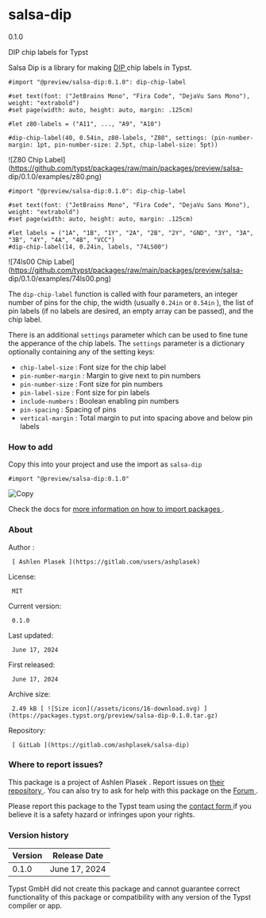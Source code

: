 #  salsa-dip

0.1.0

DIP chip labels for Typst

Salsa Dip is a library for making [ DIP
](https://en.wikipedia.org/wiki/Dual_in-line_package) chip labels in Typst.

    
    
    #import "@preview/salsa-dip:0.1.0": dip-chip-label
    
    #set text(font: ("JetBrains Mono", "Fira Code", "DejaVu Sans Mono"), weight: "extrabold")
    #set page(width: auto, height: auto, margin: .125cm)
    
    #let z80-labels = ("A11", ..., "A9", "A10")
    
    #dip-chip-label(40, 0.54in, z80-labels, "Z80", settings: (pin-number-margin: 1pt, pin-number-size: 2.5pt, chip-label-size: 5pt))
    
    

![Z80 Chip
Label](https://github.com/typst/packages/raw/main/packages/preview/salsa-
dip/0.1.0/examples/z80.png)

    
    
    #import "@preview/salsa-dip:0.1.0": dip-chip-label
    
    #set text(font: ("JetBrains Mono", "Fira Code", "DejaVu Sans Mono"), weight: "extrabold")
    #set page(width: auto, height: auto, margin: .125cm)
    
    #let labels = ("1A", "1B", "1Y", "2A", "2B", "2Y", "GND", "3Y", "3A", "3B", "4Y", "4A", "4B", "VCC")
    #dip-chip-label(14, 0.24in, labels, "74LS00")
    

![74ls00 Chip
Label](https://github.com/typst/packages/raw/main/packages/preview/salsa-
dip/0.1.0/examples/74ls00.png)

The ` dip-chip-label ` function is called with four parameters, an integer
number of pins for the chip, the width (usually ` 0.24in ` or ` 0.54in ` ),
the list of pin labels (if no labels are desired, an empty array can be
passed), and the chip label.

There is an additional ` settings ` parameter which can be used to fine tune
the apperance of the chip labels. The ` settings ` parameter is a dictionary
optionally containing any of the setting keys:

  * ` chip-label-size ` : Font size for the chip label 
  * ` pin-number-margin ` : Margin to give next to pin numbers 
  * ` pin-number-size ` : Font size for pin numbers 
  * ` pin-label-size ` : Font size for pin labels 
  * ` include-numbers ` : Boolean enabling pin numbers 
  * ` pin-spacing ` : Spacing of pins 
  * ` vertical-margin ` : Total margin to put into spacing above and below pin labels 

###  How to add

Copy this into your project and use the import as  ` salsa-dip `

    
    
    #import "@preview/salsa-dip:0.1.0"

![Copy](/assets/icons/16-copy.svg)

Check the docs for  [ more information on how to import packages
](https://typst.app/docs/reference/scripting/#packages) .

###  About

Author  :

     [ Ashlen Plasek ](https://gitlab.com/users/ashplasek)
License:

     MIT 
Current version:

     0.1.0 
Last updated:

     June 17, 2024 
First released:

     June 17, 2024 
Archive size:

     2.49 kB [ ![Size icon](/assets/icons/16-download.svg) ](https://packages.typst.org/preview/salsa-dip-0.1.0.tar.gz)
Repository:

     [ GitLab ](https://gitlab.com/ashplasek/salsa-dip)

###  Where to report issues?

This  package  is a project of  Ashlen Plasek  .  Report issues on  [ their
repository ](https://gitlab.com/ashplasek/salsa-dip) .  You can also try to
ask for help with this  package  on the  [ Forum ](https://forum.typst.app) .

Please report this  package  to the Typst team using the  [ contact form
](https://typst.app/contact) if you believe it is a safety hazard or infringes
upon your rights.

###  Version history

Version  |  Release Date   
---|---  
0.1.0  |  June 17, 2024   
  
Typst GmbH did not create this  package  and cannot guarantee correct
functionality of this  package  or compatibility with any version of the Typst
compiler or app.

